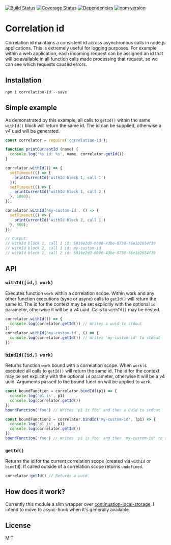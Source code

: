 [![Build Status](https://travis-ci.org/toboid/correlation-id.svg?branch=master)](https://travis-ci.org/toboid/correlation-id)
[![Coverage Status](https://coveralls.io/repos/github/toboid/correlation-id/badge.svg?branch=master)](https://coveralls.io/github/toboid/correlation-id?branch=master)
[![Dependencies](https://david-dm.org/toboid/correlation-id.svg)](https://github.com/toboid/correlation-id/blob/master/package.json)
[![npm version](https://badge.fury.io/js/correlation-id.svg)](https://badge.fury.io/js/correlation-id)

# Correlation id
Correlation id maintains a consistent id across asynchronous calls in node.js applications.
This is extremely useful for logging purposes. For example within a web application, each incoming request can be assigned an id that will be available in all function calls made processing that request, so we can see which requests caused errors.

## Installation
```shell
npm i correlation-id --save
```
## Simple example
As demonstrated by this example, all calls to `getId()` within the same `withId()` block will return the same id. The id can be supplied, otherwise a v4 uuid will be generated.
``` javascript
const correlator = require('correlation-id');

function printCurrentId (name) {
  console.log('%s id: %s', name, correlator.getId())
}

correlator.withId(() => {
  setTimeout(() => {
    printCurrentId('withId block 1, call 1')
  });
  setTimeout(() => {
    printCurrentId('withId block 1, call 2')
  }, 1000);
});

correlator.withId('my-custom-id', () => {
  setTimeout(() => {
    printCurrentId('withId block 2, call 1')
  }, 500);
});

// Output:
// withId block 1, call 1 id: 5816e2d3-6b90-43be-8738-f6e1b2654f39
// withId block 2, call 1 id: my-custom-id
// withId block 1, call 2 id: 5816e2d3-6b90-43be-8738-f6e1b2654f39
```

## API
### `withId([id,] work)`
Executes function `work` within a correlation scope. Within work and any other function executions (sync or async) calls to `getId()` will return the same id. The id for the context may be set explicitly with the optional `id` parameter, otherwise it will be a v4 uuid. Calls to `withId()` may be nested.

```javascript
correlator.withId(() => {
  console.log(correlator.getId()) // Writes a uuid to stdout
})
correlator.withId('my-custom-id', () => {
  console.log(correlator.getId()) // Writes 'my-custom-id' to stdout
})
```

### `bindId([id,] work)`
Returns function `work` bound with a correlation scope. When `work` is executed all calls to `getId()` will return the same id. The id for the context may be set explicitly with the optional `id` parameter, otherwise it will be a v4 uuid. Arguments passed to the bound function will be applied to `work`.

```javascript
const boundFunction = correlator.bindId((p1) => {
  console.log('p1 is', p1)
  console.log(correlator.getId())
})
boundFunction('foo') // Writes 'p1 is foo' and then a uuid to stdout

const boundFunction2 = correlator.bindId('my-custom-id', (p1) => {
  console.log('p1 is', p1)
  console.log(correlator.getId())
})
boundFunction('foo') // Writes 'p1 is foo' and then 'my-custom-id' to stdout
```

### `getId()`
Returns the id for the current correlation scope (created via `withId` or `bindId`). If called outside of a correlation scope returns `undefined`.

```javascript
correlator.getId() // Returns a uuid
```

## How does it work?
Currently this module a slim wrapper over [continuation-local-storage](https://github.com/othiym23/node-continuation-local-storage). I intend to move to async-hook when it's generally available.

## License
MIT